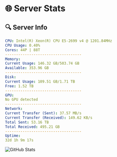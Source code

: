 # 🌐 Server Stats
## 🔍 Server Info
```yaml
CPU: Intel(R) Xeon(R) CPU E5-2699 v4 @ 1201.84MHz
CPU Usage: 0.40%
Cores: 44P | 88T
-----------------------------------
Memory:
Current Usage: 146.32 GB/503.74 GB
Available: 353.96 GB
-----------------------------------
Disk:
Current Usage: 109.51 GB/1.71 TB
Free: 1.52 TB
-----------------------------------
GPU:
No GPU detected
-----------------------------------
Network:
Current Transfer (Sent): 37.57 MB/s
Current Transfer (Received): 149.62 KB/s
Total Sent: 53.16 TB
Total Received: 495.21 GB
-----------------------------------
Uptime:
32d 1h 9m 17s
```
![GitHub Stats](https://img.shields.io/badge/Updated-2025-04-08_22:32:06-blue)